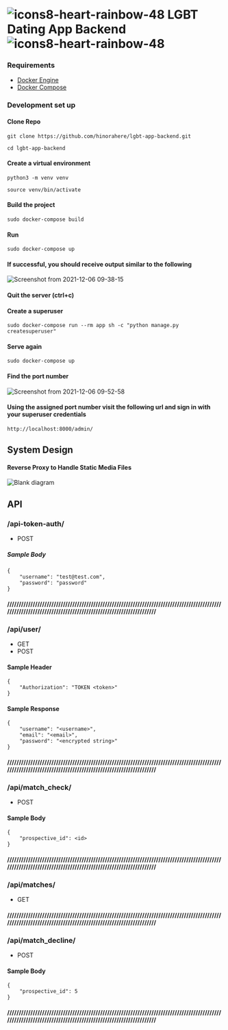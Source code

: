 # ![icons8-heart-rainbow-48](https://user-images.githubusercontent.com/25420200/144893690-d1c7764a-a2f2-4223-9bf4-adf80b9852ba.png) LGBT Dating App Backend ![icons8-heart-rainbow-48](https://user-images.githubusercontent.com/25420200/144893690-d1c7764a-a2f2-4223-9bf4-adf80b9852ba.png) 

### Requirements
- [Docker Engine](https://docs.docker.com/get-docker/)
- [Docker Compose](https://docs.docker.com/compose/install/)

### Development set up

#### Clone Repo
```
git clone https://github.com/hinorahere/lgbt-app-backend.git
```
```
cd lgbt-app-backend
```

#### Create a virtual environment
```
python3 -m venv venv
```
```
source venv/bin/activate
```

#### Build the project
```
sudo docker-compose build
```
#### Run 
```
sudo docker-compose up
```

#### If successful, you should receive output similar to the following
![Screenshot from 2021-12-06 09-38-15](https://user-images.githubusercontent.com/25420200/144894805-7a5676e2-d0a9-40c3-bd5b-2426be33dca1.png)

#### Quit the server (ctrl+c)
#### Create a superuser
```
sudo docker-compose run --rm app sh -c "python manage.py createsuperuser"
```
#### Serve again
```
sudo docker-compose up
```

#### Find the port number
![Screenshot from 2021-12-06 09-52-58](https://user-images.githubusercontent.com/25420200/144896820-2c2e83f6-c072-4a3c-babc-ce9669f4c7e4.png)

#### Using the assigned port number visit the following url and sign in with your superuser credentials
```
http://localhost:8000/admin/
```

## System Design
#### Reverse Proxy to Handle Static Media Files
![Blank diagram](https://user-images.githubusercontent.com/25420200/137376358-0e823b30-c633-421f-a780-605692f03ee9.png)

## API

### /api-token-auth/
* POST

##### Sample Body
```
{
    "username": "test@test.com",
    "password": "password"
}
```
#### ////////////////////////////////////////////////////////////////////////////////////////////////////////////////////////////////////////////////////////////

### /api/user/
* GET
* POST

#### Sample Header
```
{
    "Authorization": "TOKEN <token>"
}
```

#### Sample Response
```
{
    "username": "<username>",
    "email": "<email>",
    "password": "<encrypted string>"
}
```

#### ////////////////////////////////////////////////////////////////////////////////////////////////////////////////////////////////////////////////////////////

### /api/match_check/
* POST

#### Sample Body
```
{
    "prospective_id": <id>
}
```

#### ////////////////////////////////////////////////////////////////////////////////////////////////////////////////////////////////////////////////////////////

### /api/matches/
* GET

#### ////////////////////////////////////////////////////////////////////////////////////////////////////////////////////////////////////////////////////////////

### /api/match_decline/
* POST

#### Sample Body
```
{
    "prospective_id": 5
}
```

#### ////////////////////////////////////////////////////////////////////////////////////////////////////////////////////////////////////////////////////////////
